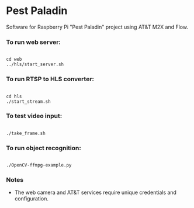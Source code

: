 Pest Paladin
===============

Software for Raspberry Pi "Pest Paladin" project using AT&T M2X and Flow.

### To run web server:

<code>
cd web
../hls/start_server.sh
</code>


### To run RTSP to HLS converter:

<code>
cd hls
./start_stream.sh
</code>

### To test video input:

<code>
./take_frame.sh
</code>

### To run object recognition:

<code>
./OpenCV-ffmpg-example.py
</code>

### Notes
* The web camera and AT&T services require unique credentials and configuration.
